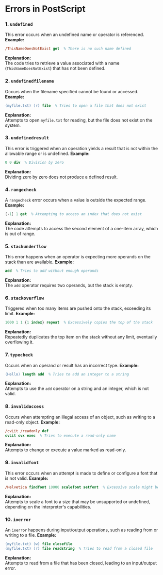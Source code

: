 # Errors in PostScript


### 1. **`undefined`**
This error occurs when an undefined name or operator is referenced.
**Example:**
```postscript
/ThisNameDoesNotExist get  % There is no such name defined
```
**Explanation:**  
The code tries to retrieve a value associated with a name (`ThisNameDoesNotExist`) that has not been defined.

### 2. **`undefinedfilename`**
Occurs when the filename specified cannot be found or accessed.
**Example:**
```postscript
(myfile.txt) (r) file  % Tries to open a file that does not exist
```
**Explanation:**  
Attempts to open `myfile.txt` for reading, but the file does not exist on the system.

### 3. **`undefinedresult`**
This error is triggered when an operation yields a result that is not within the allowable range or is undefined.
**Example:**
```postscript
0 0 div  % Division by zero
```
**Explanation:**  
Dividing zero by zero does not produce a defined result.

### 4. **`rangecheck`**
A `rangecheck` error occurs when a value is outside the expected range.
**Example:**
```postscript
[-1] 1 get  % Attempting to access an index that does not exist
```
**Explanation:**  
The code attempts to access the second element of a one-item array, which is out of range.

### 5. **`stackunderflow`**
This error happens when an operator is expecting more operands on the stack than are available.
**Example:**
```postscript
add  % Tries to add without enough operands
```
**Explanation:**  
The `add` operator requires two operands, but the stack is empty.

### 6. **`stackoverflow`**
Triggered when too many items are pushed onto the stack, exceeding its limit.
**Example:**
```postscript
1000 1 1 {1 index} repeat  % Excessively copies the top of the stack
```
**Explanation:**  
Repeatedly duplicates the top item on the stack without any limit, eventually overflowing it.

### 7. **`typecheck`**
Occurs when an operand or result has an incorrect type.
**Example:**
```postscript
(Hello) length add  % Tries to add an integer to a string
```
**Explanation:**  
Attempts to use the `add` operator on a string and an integer, which is not valid.

### 8. **`invalidaccess`**
Occurs when attempting an illegal access of an object, such as writing to a read-only object.
**Example:**
```postscript
/cvLit /readonly def
cvLit cvx exec  % Tries to execute a read-only name
```
**Explanation:**  
Attempts to change or execute a value marked as read-only.

### 9. **`invalidfont`**
This error occurs when an attempt is made to define or configure a font that is not valid.
**Example:**
```postscript
/Helvetica findfont 10000 scalefont setfont  % Excessive scale might be unsupported
```
**Explanation:**  
Attempts to scale a font to a size that may be unsupported or undefined, depending on the interpreter's capabilities.

### 10. **`ioerror`**
An `ioerror` happens during input/output operations, such as reading from or writing to a file.
**Example:**
```postscript
(myfile.txt) (w) file closefile
(myfile.txt) (r) file readstring  % Tries to read from a closed file
```
**Explanation:**  
Attempts to read from a file that has been closed, leading to an input/output error.


